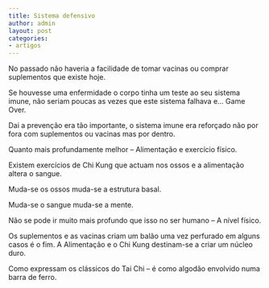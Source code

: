 ```yaml
---
title: Sistema defensivo
author: admin
layout: post
categories:
- artigos
---
```

No passado não haveria a facilidade de tomar vacinas ou comprar suplementos que existe hoje.

Se houvesse uma enfermidade o corpo tinha um teste ao seu sistema imune, não seriam poucas as vezes que este sistema falhava e&#8230; Game Over.

Dai a prevenção era tão importante, o sistema imune era reforçado não por fora com suplementos ou vacinas mas por dentro.

Quanto mais profundamente melhor &#8211; Alimentação e exercício físico.

Existem exercícios de Chi Kung que actuam nos ossos e a alimentação altera o sangue.

Muda-se os ossos muda-se a estrutura basal.

Muda-se o sangue muda-se a mente.

Não se pode ir muito mais profundo que isso no ser humano &#8211; A nível físico.

Os suplementos e as vacinas criam um balão uma vez perfurado em alguns casos é o fim. A Alimentação e o Chi Kung destinam-se a criar um núcleo duro.

Como expressam os clássicos do Tai Chi &#8211; é como algodão envolvido numa barra de ferro.
